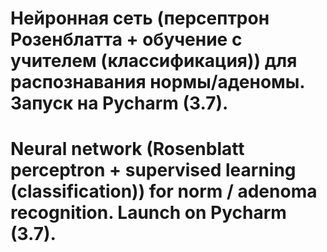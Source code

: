 # Нейронная сеть (персептрон Розенблатта + обучение с учителем (классификация)) для распознавания нормы/аденомы. Запуск на Pycharm (3.7).
# Neural network (Rosenblatt perceptron + supervised learning (classification)) for norm / adenoma recognition. Launch on Pycharm (3.7).
